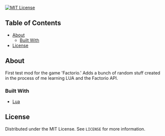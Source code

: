 <!-- PROJECT SHIELDS -->
[![MIT License][license-shield]][license-url]

<!-- TABLE OF CONTENTS -->
## Table of Contents
* [About](#about)
  * [Built With](#built-with)
* [License](#license)

<!-- ABOUT -->
## About
First test mod for the game 'Factorio.'
Adds a bunch of random stuff created in the process of me learning LUA and the Factorio API.

### Built With
* [Lua](https://www.lua.org/)

<!-- LICENSE -->
## License
Distributed under the MIT License. See `LICENSE` for more information.

<!-- MARKDOWN LINKS & IMAGES -->
[license-shield]: https://img.shields.io/badge/license-MIT-blue.svg?style=flat-square
[license-url]: https://choosealicense.com/licenses/mit